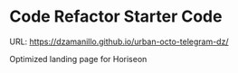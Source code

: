 # Code Refactor Starter Code

URL: https://dzamanillo.github.io/urban-octo-telegram-dz/

Optimized landing page for Horiseon
